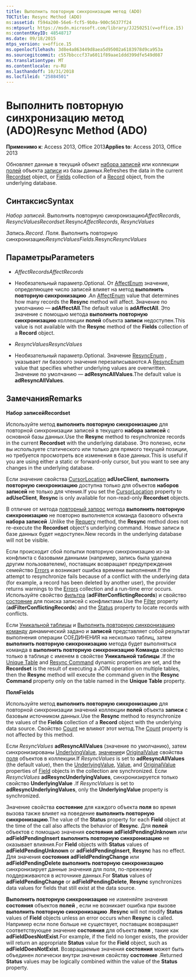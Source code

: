 ```yaml
---
title: Выполнить повторную синхронизацию метод (ADO)
TOCTitle: Resync Method (ADO)
ms:assetid: f594a200-56e6-fcf5-9b0a-900c56377f24
ms:mtpsurl: https://msdn.microsoft.com/library/JJ250251(v=office.15)
ms:contentKeyID: 48548717
ms.date: 09/18/2015
mtps_version: v=office.15
ms.openlocfilehash: 3d8e4a863449d8aea5d95002a6183978d9ca953a
ms.sourcegitcommit: c557bbcccf37a6011f89aae1ddd399dfe549d087
ms.translationtype: MT
ms.contentlocale: ru-RU
ms.lasthandoff: 10/31/2018
ms.locfileid: "25884501"
---
```

# <a name="resync-method-ado"></a><span data-ttu-id="e6702-102">Выполнить повторную синхронизацию метод (ADO)</span><span class="sxs-lookup"><span data-stu-id="e6702-102">Resync Method (ADO)</span></span>


<span data-ttu-id="e6702-103">**Применимо к**: Access 2013, Office 2013</span><span class="sxs-lookup"><span data-stu-id="e6702-103">**Applies to**: Access 2013, Office 2013</span></span>



<span data-ttu-id="e6702-104">Обновляет данные в текущий объект [набора записей](recordset-object-ado.md) или коллекции [полей](fields-collection-ado.md) объекта [записи](record-object-ado.md) из базы данных.</span><span class="sxs-lookup"><span data-stu-id="e6702-104">Refreshes the data in the current [Recordset](recordset-object-ado.md) object, or [Fields](fields-collection-ado.md) collection of a [Record](record-object-ado.md) object, from the underlying database.</span></span>

## <a name="syntax"></a><span data-ttu-id="e6702-105">Синтаксис</span><span class="sxs-lookup"><span data-stu-id="e6702-105">Syntax</span></span>

<span data-ttu-id="e6702-106">*Набор записей*. Выполнить повторную синхронизацию*AffectRecords*, *ResyncValues*</span><span class="sxs-lookup"><span data-stu-id="e6702-106">*Recordset*.Resync*AffectRecords*, *ResyncValues*</span></span>

<span data-ttu-id="e6702-107">*Запись*.</span><span class="sxs-lookup"><span data-stu-id="e6702-107">*Record*.</span></span> <span data-ttu-id="e6702-108">*Поля*. Выполнить повторную синхронизацию*ResyncValues*</span><span class="sxs-lookup"><span data-stu-id="e6702-108">*Fields*.Resync*ResyncValues*</span></span>

## <a name="parameters"></a><span data-ttu-id="e6702-109">Параметры</span><span class="sxs-lookup"><span data-stu-id="e6702-109">Parameters</span></span>

  - <span data-ttu-id="e6702-110">*AffectRecords*</span><span class="sxs-lookup"><span data-stu-id="e6702-110">*AffectRecords*</span></span>

  - <span data-ttu-id="e6702-111">Необязательный параметр.</span><span class="sxs-lookup"><span data-stu-id="e6702-111">Optional.</span></span> <span data-ttu-id="e6702-112">От [AffectEnum](affectenum.md) значение, определяющее число записей влияет на метод **выполнить повторную синхронизацию** .</span><span class="sxs-lookup"><span data-stu-id="e6702-112">An [AffectEnum](affectenum.md) value that determines how many records the **Resync** method will affect.</span></span> <span data-ttu-id="e6702-113">Значение по умолчанию — **adAffectAll**.</span><span class="sxs-lookup"><span data-stu-id="e6702-113">The default value is **adAffectAll**.</span></span> <span data-ttu-id="e6702-114">Это значение с помощью метода **выполнить повторную синхронизацию** коллекции **полей** объекта **записи** недоступен.</span><span class="sxs-lookup"><span data-stu-id="e6702-114">This value is not available with the **Resync** method of the **Fields** collection of a **Record** object.</span></span>

  - <span data-ttu-id="e6702-115">*ResyncValues*</span><span class="sxs-lookup"><span data-stu-id="e6702-115">*ResyncValues*</span></span>

  - <span data-ttu-id="e6702-116">Необязательный параметр.</span><span class="sxs-lookup"><span data-stu-id="e6702-116">Optional.</span></span> <span data-ttu-id="e6702-117">Значение [ResyncEnum](resyncenum.md) , указывает ли базового значения перезаписываются.</span><span class="sxs-lookup"><span data-stu-id="e6702-117">A [ResyncEnum](resyncenum.md) value that specifies whether underlying values are overwritten.</span></span> <span data-ttu-id="e6702-118">Значение по умолчанию — **adResyncAllValues**.</span><span class="sxs-lookup"><span data-stu-id="e6702-118">The default value is **adResyncAllValues**.</span></span>

## <a name="remarks"></a><span data-ttu-id="e6702-119">Замечания</span><span class="sxs-lookup"><span data-stu-id="e6702-119">Remarks</span></span>

<span data-ttu-id="e6702-120">**Набор записей**</span><span class="sxs-lookup"><span data-stu-id="e6702-120">**Recordset**</span></span>

<span data-ttu-id="e6702-121">Используйте метод **выполнить повторную синхронизацию** для повторной синхронизации записей в текущего **набора записей** с основной базы данных.</span><span class="sxs-lookup"><span data-stu-id="e6702-121">Use the **Resync** method to resynchronize records in the current **Recordset** with the underlying database.</span></span> <span data-ttu-id="e6702-122">Это полезно, если вы используете статического или только для прямого текущей позиции, но требуется просмотреть все изменения в базе данных.</span><span class="sxs-lookup"><span data-stu-id="e6702-122">This is useful if you are using either a static or forward-only cursor, but you want to see any changes in the underlying database.</span></span>

<span data-ttu-id="e6702-123">Если значение свойства [CursorLocation](cursorlocation-property-ado.md) **adUseClient**, **выполнить повторную синхронизацию** доступна только для объектов **наборов записей** не только для чтения.</span><span class="sxs-lookup"><span data-stu-id="e6702-123">If you set the [CursorLocation](cursorlocation-property-ado.md) property to **adUseClient**, **Resync** is only available for non-read-only **Recordset** objects.</span></span>

<span data-ttu-id="e6702-124">В отличие от метода [повторный запрос](requery-method-ado.md) метода **выполнить повторную синхронизацию** не повторно выполняется команда базового объекта **набора записей** .</span><span class="sxs-lookup"><span data-stu-id="e6702-124">Unlike the [Requery](requery-method-ado.md) method, the **Resync** method does not re-execute the **Recordset** object's underlying command.</span></span> <span data-ttu-id="e6702-125">Новые записи в базе данных будет недоступен.</span><span class="sxs-lookup"><span data-stu-id="e6702-125">New records in the underlying database will not be visible.</span></span>

<span data-ttu-id="e6702-126">Если происходит сбой попытки повторную синхронизацию из-за конфликта с базовыми данными (например, запись была удалена другим пользователем), поставщик возвращает предупреждения семейство [Errors](errors-collection-ado.md) и возникает ошибка времени выполнения.</span><span class="sxs-lookup"><span data-stu-id="e6702-126">If the attempt to resynchronize fails because of a conflict with the underlying data (for example, a record has been deleted by another user), the provider returns warnings to the [Errors](errors-collection-ado.md) collection and a run-time error occurs.</span></span> <span data-ttu-id="e6702-127">Используйте свойство [фильтра](filter-property-ado.md) (**adFilterConflictingRecords**) и свойство [состояние](status-property-ado-recordset.md) для поиска записей с конфликтами.</span><span class="sxs-lookup"><span data-stu-id="e6702-127">Use the [Filter](filter-property-ado.md) property (**adFilterConflictingRecords**) and the [Status](status-property-ado-recordset.md) property to locate records with conflicts.</span></span>

<span data-ttu-id="e6702-128">Если [Уникальной таблицы](unique-table-unique-schema-unique-catalog-properties-dynamic-ado.md) и [Выполнить повторную синхронизацию команду](resync-command-property-dynamic-ado.md) динамический задано и **записей** представляет собой результат выполнения операции СОЕДИНЕНИЯ на несколько таблиц, затем **выполнить повторную синхронизацию** метода будет выполняться команда в **выполнить повторную синхронизацию Команда** свойство только в таблице с именем в свойстве **Уникальной таблицы** .</span><span class="sxs-lookup"><span data-stu-id="e6702-128">If the [Unique Table](unique-table-unique-schema-unique-catalog-properties-dynamic-ado.md) and [Resync Command](resync-command-property-dynamic-ado.md) dynamic properties are set, and the **Recordset** is the result of executing a JOIN operation on multiple tables, then the **Resync** method will execute the command given in the **Resync Command** property only on the table named in the **Unique Table** property.</span></span>

<span data-ttu-id="e6702-129">**Поля**</span><span class="sxs-lookup"><span data-stu-id="e6702-129">**Fields**</span></span>

<span data-ttu-id="e6702-130">Используйте метод **выполнить повторную синхронизацию** для повторной синхронизации значений коллекции **полей** объекта **записи** с базовым источником данных.</span><span class="sxs-lookup"><span data-stu-id="e6702-130">Use the **Resync** method to resynchronize the values of the **Fields** collection of a **Record** object with the underlying data source.</span></span> <span data-ttu-id="e6702-131">Свойство [Count](count-property-ado.md) не влияют этот метод.</span><span class="sxs-lookup"><span data-stu-id="e6702-131">The [Count](count-property-ado.md) property is not affected by this method.</span></span>

<span data-ttu-id="e6702-132">Если *ResyncValues* **adResyncAllValues** (значение по умолчанию), затем синхронизированы [UnderlyingValue](underlyingvalue-property-ado.md), [значение](value-property-ado.md)и [OriginalValue](originalvalue-property-ado.md) свойства [поля](field-object-ado.md) объектов в коллекции.</span><span class="sxs-lookup"><span data-stu-id="e6702-132">If *ResyncValues* is set to **adResyncAllValues** (the default value), then the [UnderlyingValue](underlyingvalue-property-ado.md), [Value](value-property-ado.md), and [OriginalValue](originalvalue-property-ado.md) properties of [Field](field-object-ado.md) objects in the collection are synchronized.</span></span> <span data-ttu-id="e6702-133">Если *ResyncValues* **adResyncUnderlyingValues**, синхронизируется только свойство **UnderlyingValue** .</span><span class="sxs-lookup"><span data-stu-id="e6702-133">If *ResyncValues* is set to **adResyncUnderlyingValues**, only the **UnderlyingValue** property is synchronized.</span></span>

<span data-ttu-id="e6702-134">Значение свойства **состояние** для каждого объекта **поля** во время вызова также влияет на поведение **выполнить повторную синхронизацию**.</span><span class="sxs-lookup"><span data-stu-id="e6702-134">The value of the **Status** property for each **Field** object at the time of the call also affects the behavior of **Resync**.</span></span> <span data-ttu-id="e6702-135">Для **полей** объектов с помощью значения **состояния** **adFieldPendingUnknown** или **adFieldPendingInsert** **выполнить повторную синхронизацию** не оказывает влияния.</span><span class="sxs-lookup"><span data-stu-id="e6702-135">For **Field** objects with **Status** values of **adFieldPendingUnknown** or **adFieldPendingInsert**, **Resync** has no effect.</span></span> <span data-ttu-id="e6702-136">Для значения **состояния** **adFieldPendingChange** или **adFieldPendingDelete** **выполнить повторную синхронизацию** синхронизирует данные значения для поля, по-прежнему поддерживаются в источнике данных.</span><span class="sxs-lookup"><span data-stu-id="e6702-136">For **Status** values of **adFieldPendingChange** or **adFieldPendingDelete**, **Resync** synchronizes data values for fields that still exist at the data source.</span></span>

<span data-ttu-id="e6702-137">**Выполнить повторную синхронизацию** не изменяйте значения **состояния** объектов **полей** , если не возникает ошибка при вызове **выполнить повторную синхронизацию** .</span><span class="sxs-lookup"><span data-stu-id="e6702-137">**Resync** will not modify **Status** values of **Field** objects unless an error occurs when **Resync** is called.</span></span> <span data-ttu-id="e6702-138">Например если поле больше не существует, поставщик возвращает соответствующее значение **состояния** для объекта **поля** , такие как **adFieldDoesNotExist**.</span><span class="sxs-lookup"><span data-stu-id="e6702-138">For example, if the field no longer exists, the provider will return an appropriate **Status** value for the **Field** object, such as **adFieldDoesNotExist**.</span></span> <span data-ttu-id="e6702-139">Возвращаемые значения **состояния** может быть объединен логически внутри значения свойству **состояние** .</span><span class="sxs-lookup"><span data-stu-id="e6702-139">Returned **Status** values may be logically combined within the value of the **Status** property.</span></span>

